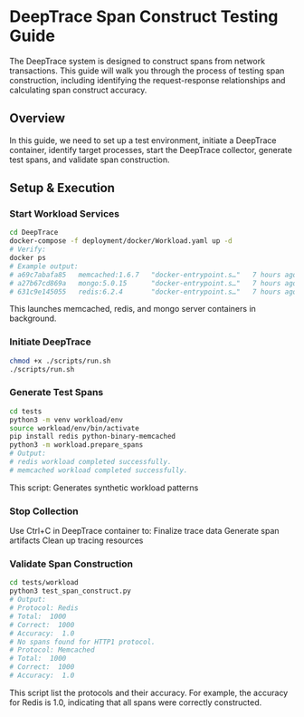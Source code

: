 # DeepTrace Span Construct Testing Guide

The DeepTrace system is designed to construct spans from network transactions. This guide will walk you through the process of testing span construction, including identifying the request-response relationships and calculating span construct accuracy.

## Overview

In this guide, we need to set up a test environment, initiate a DeepTrace container, identify target processes, start the DeepTrace collector, generate test spans, and validate span construction.

## Setup & Execution

### Start Workload Services

```bash
cd DeepTrace
docker-compose -f deployment/docker/Workload.yaml up -d
# Verify:
docker ps
# Example output:
# a69c7abafa85   memcached:1.6.7   "docker-entrypoint.s…"   7 hours ago   Up 7 hours   0.0.0.0:11211->11211/tcp   memcached-workload
# a27b67cd869a   mongo:5.0.15      "docker-entrypoint.s…"   7 hours ago   Up 7 hours   0.0.0.0:27017->27017/tcp   mongo-workload
# 631c9e145055   redis:6.2.4       "docker-entrypoint.s…"   7 hours ago   Up 7 hours   0.0.0.0:6379->6379/tcp     redis-workload
```

This launches memcached, redis, and mongo server containers in background.
### Initiate DeepTrace

```bash
chmod +x ./scripts/run.sh
./scripts/run.sh
```

### Generate Test Spans

```bash
cd tests
python3 -m venv workload/env
source workload/env/bin/activate
pip install redis python-binary-memcached
python3 -m workload.prepare_spans
# Output:
# redis workload completed successfully.
# memcached workload completed successfully.
```

This script:
    Generates synthetic workload patterns
### Stop Collection
Use Ctrl+C in DeepTrace container to:
    Finalize trace data
    Generate span artifacts
    Clean up tracing resources
### Validate Span Construction

```bash
cd tests/workload
python3 test_span_construct.py
# Output:
# Protocol: Redis
# Total:  1000
# Correct:  1000
# Accuracy:  1.0
# No spans found for HTTP1 protocol.
# Protocol: Memcached
# Total:  1000
# Correct:  1000
# Accuracy:  1.0
```

This script list the protocols and their accuracy. For example, the accuracy for Redis is 1.0, indicating that all spans were correctly constructed.

